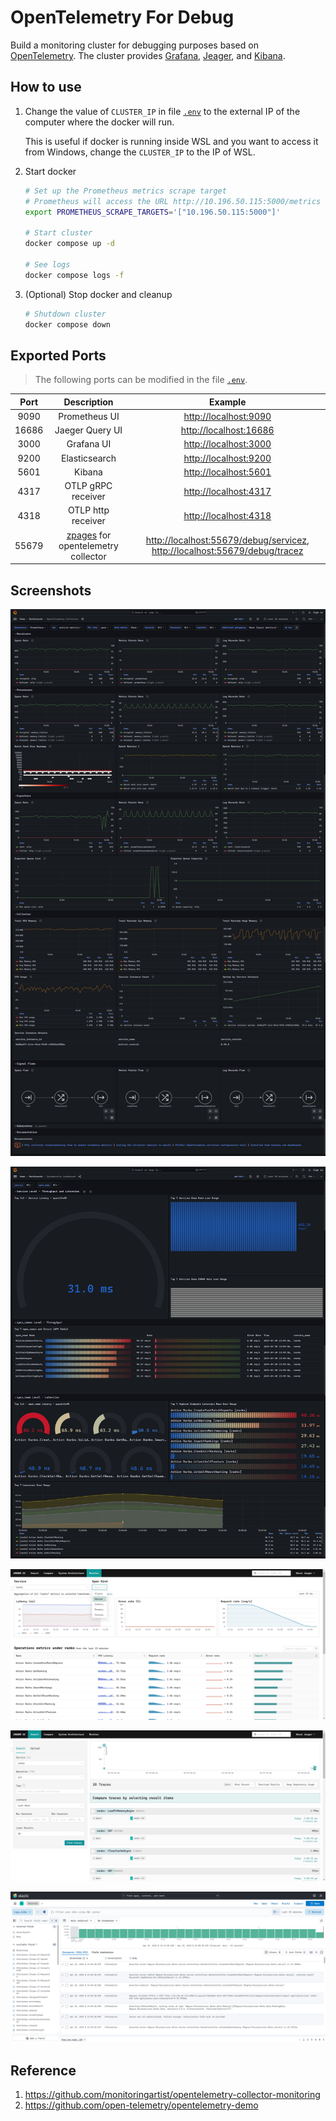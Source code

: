 # OpenTelemetry For Debug

Build a monitoring cluster for debugging purposes based on [OpenTelemetry](https://opentelemetry.io/).
The cluster provides [Grafana](https://grafana.com/), [Jeager](https://www.jaegertracing.io/), and [Kibana](https://www.elastic.co/cn/kibana).

## How to use

1. Change the value of `CLUSTER_IP` in file [`.env`](./.env) to the external IP of the computer where the docker will run.

    This is useful if docker is running inside WSL and you want to access it from Windows, change the `CLUSTER_IP` to the IP of WSL.

1. Start docker

    ```bash
    # Set up the Prometheus metrics scrape target
    # Prometheus will access the URL http://10.196.50.115:5000/metrics to retrieve metrics data
    export PROMETHEUS_SCRAPE_TARGETS='["10.196.50.115:5000"]'

    # Start cluster
    docker compose up -d

    # See logs
    docker compose logs -f
    ```

1. (Optional) Stop docker and cleanup

    ```bash
    # Shutdown cluster
    docker compose down
    ```

## Exported Ports

> The following ports can be modified in the file [`.env`](./.env).

| Port | Description | Example |
| :--: | :---------: | :-----: |
| 9090 | Prometheus UI | <http://localhost:9090> |
| 16686 | Jaeger Query UI | <http://localhost:16686> |
| 3000 | Grafana UI | <http://localhost:3000> |
| 9200 | Elasticsearch | <http://localhost:9200> |
| 5601 | Kibana | <http://localhost:5601> |
| 4317 | OTLP gRPC receiver | <http://localhost:4317> |
| 4318 | OTLP http receiver | <http://localhost:4318> |
| 55679 | [zpages](https://github.com/open-telemetry/opentelemetry-collector/blob/main/extension/zpagesextension/README.md) for opentelemetry collector | <http://localhost:55679/debug/servicez>, <http://localhost:55679/debug/tracez> |

## Screenshots

![grafana-otel](./imgs/grafana-otel.png)

![grafana-spanmetrics](./imgs/grafana-spanmetrics.png)

![jaeger-monitor](./imgs/jaeger-monitor.png)

![jaeger-search](./imgs/jaeger-search.png)

![kibana](./imgs/kibana.png)

## Reference

1. <https://github.com/monitoringartist/opentelemetry-collector-monitoring>
1. <https://github.com/open-telemetry/opentelemetry-demo>
